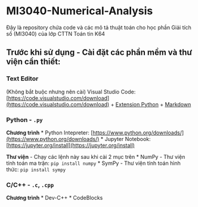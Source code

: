 # MI3040-Numerical-Analysis
Đây là repository chứa code và các mô tả thuật toán cho học phần Giải tích số (MI3040) của lớp CTTN Toán tin K64


## Trước khi sử dụng - Cài đặt các phần mềm và thư viện cần thiết:

### Text Editor
(Không bắt buộc nhưng nên cài) Visual Studio Code: [https://code.visualstudio.com/download](https://code.visualstudio.com/download) + [Extension Python](https://marketplace.visualstudio.com/items?itemName=ms-python.python) + [Markdown](https://marketplace.visualstudio.com/items?itemName=shd101wyy.markdown-preview-enhanced)

### Python - `.py`
**Chương trình**
    * Python Intepreter: [https://www.python.org/downloads/](https://www.python.org/downloads/)
    * Jupyter Notebook: [https://jupyter.org/install](https://jupyter.org/install)

**Thư viện** - Chạy các lệnh này sau khi cài 2 mục trên
    * NumPy - Thư viện tính toán ma trận: `pip install numpy`
    * SymPy - Thư viện tính toán hình thức: `pip install sympy`

### C/C++ - `.c`, `.cpp`
**Chương trình**
    * Dev-C++
    * CodeBlocks